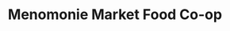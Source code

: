 ---
title: "Menomonie Market Food Co-op"
url: /eau-claire/menomonie-market-food-co-op/
shop: supermarket
---